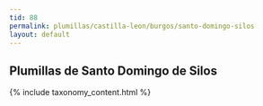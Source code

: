 ```yaml
---
tid: 88
permalink: plumillas/castilla-leon/burgos/santo-domingo-silos
layout: default
---
```

## Plumillas de Santo Domingo de Silos
{% include taxonomy_content.html %}
